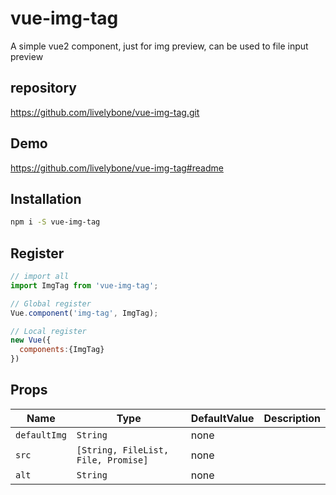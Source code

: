 # vue-img-tag
A simple vue2 component, just for img preview, can be used to file input preview


## repository
https://github.com/livelybone/vue-img-tag.git

## Demo
https://github.com/livelybone/vue-img-tag#readme


## Installation
```bash
npm i -S vue-img-tag
```

## Register
```js
// import all
import ImgTag from 'vue-img-tag';

// Global register
Vue.component('img-tag', ImgTag);

// Local register
new Vue({
  components:{ImgTag}
})
```

## Props
| Name              | Type                                      | DefaultValue         | Description  |
| ----------------- | ----------------------------------------- | -------------------- | ------------ |
| `defaultImg`      | `String`                                  | none                 |  |
| `src`             | `[String, FileList, File, Promise]`       | none                 |  |
| `alt`             | `String`                                  | none                 |  |
